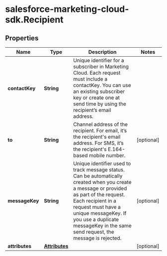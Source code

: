 # salesforce-marketing-cloud-sdk.Recipient

## Properties
Name | Type | Description | Notes
------------ | ------------- | ------------- | -------------
**contactKey** | **String** | Unique identifier for a subscriber in Marketing Cloud. Each request must include a contactKey. You can use an existing subscriber key or create one at send time by using the recipient’s email address. | 
**to** | **String** | Channel address of the recipient. For email, it’s the recipient&#39;s email address. For SMS, it’s the recipient&#39;s E.164-based mobile number. | [optional] 
**messageKey** | **String** | Unique identifier used to track message status. Can be automatically created when you create a message or provided as part of the request. Each recipient in a request must have a unique messageKey. If you use a duplicate messageKey in the same send request, the message is rejected. | [optional] 
**attributes** | [**Attributes**](Attributes.md) |  | [optional] 


